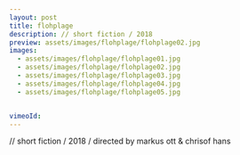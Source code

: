 ```yaml
---
layout: post
title: flohplage
description: // short fiction / 2018
preview: assets/images/flohplage/flohplage02.jpg
images:
  - assets/images/flohplage/flohplage01.jpg
  - assets/images/flohplage/flohplage02.jpg
  - assets/images/flohplage/flohplage03.jpg
  - assets/images/flohplage/flohplage04.jpg
  - assets/images/flohplage/flohplage05.jpg


vimeoId: 
---
```


// short fiction / 2018
/ directed by markus ott & chrisof hans
